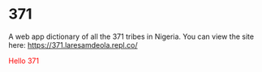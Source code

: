 # 371
A web app dictionary of all the 371 tribes in Nigeria.
You can view the site here: https://371.laresamdeola.repl.co/
<html>
   <head>
    <style>
      div{
        color: red;
      }
    </style>
   </head>
  <body>
    <div>Hello 371</div>
  </body>
  
</html>
